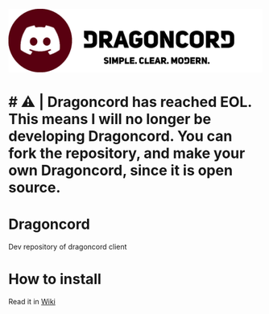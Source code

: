 ![alt text](https://raw.githubusercontent.com/Dragoncord-for-discord/dragoncord/main/.github/README_IMAGES/dragoncord-scm.png)

# # ⚠ | Dragoncord has reached EOL. This means I will no longer be developing Dragoncord. You can fork the repository, and make your own Dragoncord, since it is open source.
# Dragoncord
Dev repository of dragoncord client

# How to install
Read it in [Wiki](https://github.com/Dragoncord-for-discord/dragoncord/wiki)
